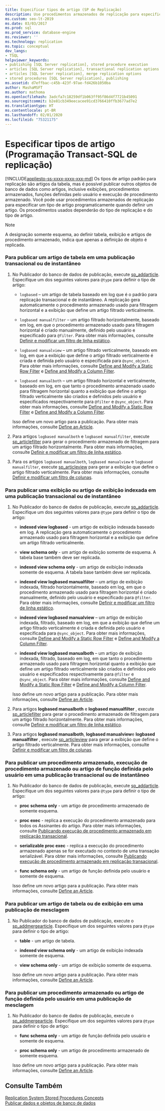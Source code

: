 ```yaml
---
title: Especificar tipos de artigo (SP de Replicação)
description: Use procedimentos armazenados de replicação para especificar um tipo de artigo programaticamente quando definir um artigo para a Replicação do SQL Server.
ms.custom: seo-lt-2019
ms.date: 03/03/2017
ms.prod: sql
ms.prod_service: database-engine
ms.reviewer: ''
ms.technology: replication
ms.topic: conceptual
dev_langs:
- TSQL
helpviewer_keywords:
- publishing [SQL Server replication], stored procedure execution
- articles [SQL Server replication], transactional replication options
- articles [SQL Server replication], merge replication options
- stored procedures [SQL Server replication], publishing
ms.assetid: d7effbac-c45b-423f-97ae-fd426b1050ba
author: MashaMSFT
ms.author: mathoma
ms.openlocfilehash: 3adcfa7c18259df1b063ff95f86d4f7721b45091
ms.sourcegitcommit: b2e81cb349eecacee91cd3766410ffb3677ad7e2
ms.translationtype: HT
ms.contentlocale: pt-BR
ms.lasthandoff: 02/01/2020
ms.locfileid: "75321175"
---
```

# <a name="specify-article-types-replication-transact-sql-programming"></a>Especificar tipos de artigo (Programação Transact-SQL de replicação)
[!INCLUDE[appliesto-ss-xxxx-xxxx-xxx-md](../../../includes/appliesto-ss-xxxx-xxxx-xxx-md.md)]
  Os tipos de artigo padrão para replicação são artigos da tabela, mas é possível publicar outros objetos de banco de dados como artigos, inclusive exibições, procedimentos armazenados, funções definidas pelo usuário e execução de procedimento armazenado. Você pode usar procedimentos armazenados de replicação para especificar um tipo de artigo programaticamente quando definir um artigo. Os procedimentos usados dependerão do tipo de replicação e do tipo de artigo.  
  
> [!NOTE]  
>  A designação somente esquema, ao definir tabela, exibição e artigos de procedimento armazenado, indica que apenas a definição de objeto é replicada.  
  
### <a name="to-publish-a-table-article-in-a-transactional-or-snapshot-publication"></a>Para publicar um artigo de tabela em uma publicação transacional ou de instantâneo  
  
1.  No Publicador do banco de dados de publicação, execute [sp_addarticle](../../../relational-databases/system-stored-procedures/sp-addarticle-transact-sql.md). Especifique um dos seguintes valores para `@type` para definir o tipo de artigo:  
  
    -   `logbased` – um artigo de tabela baseado em log que é o padrão para replicação transacional e de instantâneo. A replicação gera automaticamente o procedimento armazenado usado para filtragem horizontal e a exibição que define um artigo filtrado verticalmente.  
  
    -   `logbased manualfilter` – um artigo filtrado horizontalmente, baseado em log, em que o procedimento armazenado usado para filtragem horizontal é criado manualmente, definido pelo usuário e especificado para `@filter`. Para obter mais informações, consulte [Definir e modificar um filtro de linha estático](../../../relational-databases/replication/publish/define-and-modify-a-static-row-filter.md).  
  
    -  `logbased manualview` – um artigo filtrado verticalmente, baseado em log, em que a exibição que define o artigo filtrado verticalmente é criada e definida pelo usuário e especificada para `@sync_object`. Para obter mais informações, consulte [Define and Modify a Static Row Filter](../../../relational-databases/replication/publish/define-and-modify-a-static-row-filter.md) e [Define and Modify a Column Filter](../../../relational-databases/replication/publish/define-and-modify-a-column-filter.md).  
  
    -   `logbased manualboth` – um artigo filtrado horizontal e verticalmente, baseado em log, em que tanto o procedimento armazenado usado para filtragem horizontal quanto a exibição que define o artigo filtrado verticalmente são criados e definidos pelo usuário e especificados respectivamente para `@filter` e `@sync_object`. Para obter mais informações, consulte [Define and Modify a Static Row Filter](../../../relational-databases/replication/publish/define-and-modify-a-static-row-filter.md) e [Define and Modify a Column Filter](../../../relational-databases/replication/publish/define-and-modify-a-column-filter.md).  
  
     Isso define um novo artigo para a publicação. Para obter mais informações, consulte [Define an Article](../../../relational-databases/replication/publish/define-an-article.md).  
  
2.  Para artigos `logbased manualboth` e `logbased manualfilter`, execute [sp_articlefilter](../../../relational-databases/system-stored-procedures/sp-articlefilter-transact-sql.md) para gerar o procedimento armazenado de filtragem para um artigo filtrado horizontalmente. Para obter mais informações, consulte [Definir e modificar um filtro de linha estático](../../../relational-databases/replication/publish/define-and-modify-a-static-row-filter.md).  
  
3.  Para os artigos `logbased manualboth`, `logbased manualview` e `logbased manualfilter`, execute [sp_articleview](../../../relational-databases/system-stored-procedures/sp-articleview-transact-sql.md) para gerar a exibição que define o artigo filtrado verticalmente. Para obter mais informações, consulte [Definir e modificar um filtro de colunas](../../../relational-databases/replication/publish/define-and-modify-a-column-filter.md).  

### <a name="to-publish-a-view-or-indexed-view-article-in-a-transactional-or-snapshot-publication"></a>Para publicar uma exibição ou artigo de exibição indexada em uma publicação transacional ou de instantâneo  
  
1.  No Publicador do banco de dados de publicação, execute [sp_addarticle](../../../relational-databases/system-stored-procedures/sp-addarticle-transact-sql.md). Especifique um dos seguintes valores para `@type` para definir o tipo de artigo:  
  
    -   **indexed view logbased** - um artigo de exibição indexada baseado em log. A replicação gera automaticamente o procedimento armazenado usado para filtragem horizontal e a exibição que define um artigo filtrado verticalmente.  
  
    -   **view schema only** - um artigo de exibição somente de esquema. A tabela base também deve ser replicada.  
  
    -   **indexed view schema only** - um artigo de exibição indexada somente de esquema. A tabela base também deve ser replicada.  
  
    -   **indexed view logbased manualfilter** – um artigo de exibição indexada, filtrado horizontalmente, baseado em log, em que o procedimento armazenado usado para filtragem horizontal é criado manualmente, definido pelo usuário e especificado para `@filter`. Para obter mais informações, consulte [Definir e modificar um filtro de linha estático](../../../relational-databases/replication/publish/define-and-modify-a-static-row-filter.md).  
  
    -   **indexed view logbased manualview** – um artigo de exibição indexada, filtrado, baseado em log, em que a exibição que define um artigo filtrado verticalmente é criada e definida pelo usuário e especificada para `@sync_object`. Para obter mais informações, consulte [Define and Modify a Static Row Filter](../../../relational-databases/replication/publish/define-and-modify-a-static-row-filter.md) e [Define and Modify a Column Filter](../../../relational-databases/replication/publish/define-and-modify-a-column-filter.md).  
  
    -   **indexed view logbased manualboth** – um artigo de exibição indexada, filtrado, baseado em log, em que tanto o procedimento armazenado usado para filtragem horizontal quanto a exibição que define um artigo filtrado verticalmente são criados e definidos pelo usuário e especificados respectivamente para `@filter` e `@sync_object`. Para obter mais informações, consulte [Define and Modify a Static Row Filter](../../../relational-databases/replication/publish/define-and-modify-a-static-row-filter.md) e [Define and Modify a Column Filter](../../../relational-databases/replication/publish/define-and-modify-a-column-filter.md).  
  
     Isso define um novo artigo para a publicação. Para obter mais informações, consulte [Define an Article](../../../relational-databases/replication/publish/define-an-article.md).  
  
2.  Para artigos **logbased manualboth** e **logbased manualfilter** , execute [sp_articlefilter](../../../relational-databases/system-stored-procedures/sp-articlefilter-transact-sql.md) para gerar o procedimento armazenado de filtragem para um artigo filtrado horizontalmente. Para obter mais informações, consulte [Definir e modificar um filtro de linha estático](../../../relational-databases/replication/publish/define-and-modify-a-static-row-filter.md).  
  
3.  Para artigos **logbased manualboth**, **logbased manualview**e **logbased manualfilter** , execute [sp_articleview](../../../relational-databases/system-stored-procedures/sp-articleview-transact-sql.md) para gerar a exibição que define o artigo filtrado verticalmente. Para obter mais informações, consulte [Definir e modificar um filtro de colunas](../../../relational-databases/replication/publish/define-and-modify-a-column-filter.md).  
  
### <a name="to-publish-a-stored-procedure-stored-procedure-execution-or-user-defined-function-article-in-a-transactional-or-snapshot-publication"></a>Para publicar um procedimento armazenado, execução de procedimento armazenado ou artigo de função definida pelo usuário em uma publicação transacional ou de instantâneo  
  
1.  No Publicador do banco de dados de publicação, execute [sp_addarticle](../../../relational-databases/system-stored-procedures/sp-addarticle-transact-sql.md). Especifique um dos seguintes valores para `@type` para definir o tipo de artigo:  
  
    -   **proc schema only** - um artigo de procedimento armazenado de somente esquema.  
  
    -   **proc exec** - replica a execução do procedimento armazenado para todos os Assinantes do artigo. Para obter mais informações, consulte [Publicando execução de procedimento armazenado em replicação transacional](../../../relational-databases/replication/transactional/publishing-stored-procedure-execution-in-transactional-replication.md).  
  
    -   **serializable proc exec** - replica a execução do procedimento armazenado apenas se for executado no contexto de uma transação serializável. Para obter mais informações, consulte [Publicando execução de procedimento armazenado em replicação transacional](../../../relational-databases/replication/transactional/publishing-stored-procedure-execution-in-transactional-replication.md).  
  
    -   **func schema only** - um artigo de função definida pelo usuário e somente de esquema.  
  
     Isso define um novo artigo para a publicação. Para obter mais informações, consulte [Define an Article](../../../relational-databases/replication/publish/define-an-article.md).  
  
### <a name="to-publish-a-table-or-view-article-in-a-merge-publication"></a>Para publicar um artigo de tabela ou de exibição em uma publicação de mesclagem  
  
1.  No Publicador do banco de dados de publicação, execute o [sp_addmergearticle](../../../relational-databases/system-stored-procedures/sp-addmergearticle-transact-sql.md). Especifique um dos seguintes valores para `@type` para definir o tipo de artigo:  
  
    -   **table** - um artigo de tabela.  
  
    -   **indexed view schema only** - um artigo de exibição indexada somente de esquema.  
  
    -   **view schema only** - um artigo de exibição somente de esquema.  
  
     Isso define um novo artigo para a publicação. Para obter mais informações, consulte [Define an Article](../../../relational-databases/replication/publish/define-an-article.md).  
  
### <a name="to-publish-a-stored-procedure-or-user-defined-function-article-in-a-merge-publication"></a>Para publicar um procedimento armazenado ou artigo de função definida pelo usuário em uma publicação de mesclagem  
  
1.  No Publicador do banco de dados de publicação, execute o [sp_addmergearticle](../../../relational-databases/system-stored-procedures/sp-addmergearticle-transact-sql.md). Especifique um dos seguintes valores para `@type` para definir o tipo de artigo:  
  
    -   **func schema only** - um artigo de função definida pelo usuário e somente de esquema.  
  
    -   **proc schema only** - um artigo de procedimento armazenado de somente esquema.  
  
     Isso define um novo artigo para a publicação. Para obter mais informações, consulte [Define an Article](../../../relational-databases/replication/publish/define-an-article.md).  
  
## <a name="see-also"></a>Consulte Também  
 [Replication System Stored Procedures Concepts](../../../relational-databases/replication/concepts/replication-system-stored-procedures-concepts.md)   
 [Publicar dados e objetos de banco de dados](../../../relational-databases/replication/publish/publish-data-and-database-objects.md)  
  
  
